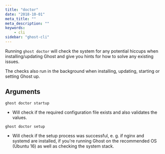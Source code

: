 ```yaml
---
title: "doctor"
date: "2018-10-01"
meta_title: ""
meta_description: ""
keywords:
    - cli
sidebar: "ghost-cli"
---
```


Running `ghost doctor` will check the system for any potential hiccups when installing/updating Ghost and give you hints for how to solve any existing issues.

The checks also run in the background when installing, updating, starting or setting Ghost up.

## Arguments
```
ghost doctor startup
```

- Will check if the required configuration file exists and also validates the values.

```
ghost doctor setup
```

- Will check if the setup process was successful, e. g. if nginx and systemd are installed, if you're running Ghost on the recommended OS (Ubuntu 16) as well as checking the system stack.
